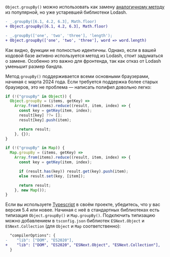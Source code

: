 `Object.groupBy()` можно использовать как замену [аналогичному методу](https://lodash.com/docs/4.17.15#groupBy) из популярной, но уже устаревшей библиотеки Lodash.


```diff
- _.groupBy([6.1, 4.2, 6.3], Math.floor)
+ Object.groupBy([6.1, 4.2, 6.3], Math.floor)

- _.groupBy(['one', 'two', 'three'], 'length');
+ Object.groupBy(['one', 'two', 'three'], word => word.length)
```

Как видно, функции не полностью идентичны. Однако, если в вашей кодовой базе активно используется метод из Lodash, стоит задуматься о замене. Особенно это важно для фронтенда, так как отказ от Lodash уменьшит размер бандла.

Метод `groupBy()` поддерживается всеми основными браузерами, начиная с марта 2024 года. Если требуется поддержка более старых браузеров, это не проблема — написать полифил довольно легко:

```js
if (!("groupBy" in Object)) {
  Object.groupBy = (items, getKey) =>
    Array.from(items).reduce((result, item, index) => {
      const key = getKey(item, index);
      result[key] ??= [];
      result[key].push(item);

      return result;
    }, {});
}

if (!("groupBy" in Map)) {
  Map.groupBy = (items, getKey) =>
    Array.from(items).reduce((result, item, index) => {
      const key = getKey(item, index);

      if (result.has(key)) result.get(key).push(item);
      else result.set(key, [item]);

      return result;
    }, new Map());
}
```

Если вы используете [Typescript](/tools/static-types/) в своём проекте, убедитесь, что у вас версия 5.4 или новее. Начиная с неё в стандартных библиотеках есть типизация `Object.groupBy()` и `Map.groupBy()`. Подключить типизацию можно добавлением в `tsconfig.json` библиотек `ESNext.Object` и `ESNext.Collection` (для `Object` и `Map` соответственно):

```diff
  "compilerOptions": {
-    "lib": ["DOM", "ES2020"],
+    "lib": ["DOM", "ES2020", "ESNext.Object", "ESNext.Collection"],
  }
```
